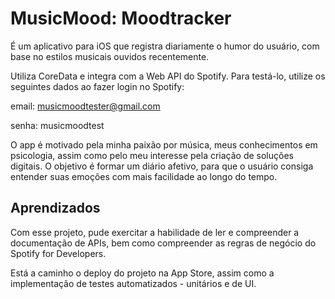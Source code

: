 
# MusicMood: Moodtracker

É um aplicativo para iOS que registra diariamente o humor do usuário, com base no estilos musicais ouvidos recentemente. 

Utiliza CoreData e integra com a Web API do Spotify. Para testá-lo, utilize os seguintes dados ao fazer login no Spotify:

 email: musicmoodtester@gmail.com
 
 senha: musicmoodtest

O app é motivado pela minha paixão por música, meus conhecimentos em psicologia, assim como pelo meu interesse pela criação de soluções digitais. O objetivo é formar um diário afetivo, para que o usuário consiga entender suas emoções com mais facilidade ao longo do tempo.



## Aprendizados

Com esse projeto, pude exercitar a habilidade de ler e compreender a documentação de APIs, bem como compreender as regras de negócio do Spotify for Developers. 

Está a caminho o deploy do projeto na App Store, assim como a implementação de testes automatizados - unitários e de UI. 


